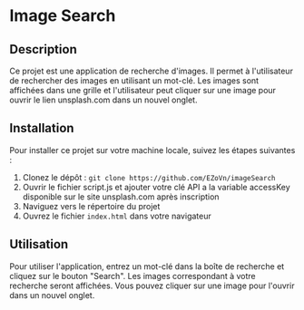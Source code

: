 # Image Search

## Description

Ce projet est une application de recherche d'images.
Il permet à l'utilisateur de rechercher des images en utilisant un mot-clé.
Les images sont affichées dans une grille et l'utilisateur peut cliquer sur une image pour ouvrir le lien unsplash.com dans un nouvel onglet.

## Installation

Pour installer ce projet sur votre machine locale, suivez les étapes suivantes :

1. Clonez le dépôt : `git clone https://github.com/EZoVn/imageSearch`
2. Ouvrir le fichier script.js et ajouter votre clé API a la variable accessKey disponible sur le site unsplash.com après inscription
3. Naviguez vers le répertoire du projet
4. Ouvrez le fichier `index.html` dans votre navigateur

## Utilisation

Pour utiliser l'application, entrez un mot-clé dans la boîte de recherche et cliquez sur le bouton "Search".
Les images correspondant à votre recherche seront affichées.
Vous pouvez cliquer sur une image pour l'ouvrir dans un nouvel onglet.
